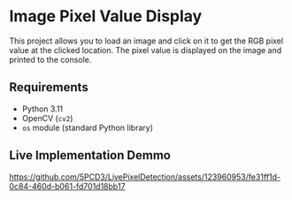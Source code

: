 # Image Pixel Value Display

This project allows you to load an image and click on it to get the RGB pixel value at the clicked location. The pixel value is displayed on the image and printed to the console.

## Requirements

- Python 3.11
- OpenCV (`cv2`)
- `os` module (standard Python library)

## Live Implementation Demmo
https://github.com/5PCD3/LivePixelDetection/assets/123960953/fe31ff1d-0c84-460d-b061-fd701d18bb17

